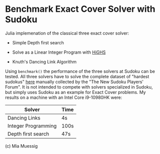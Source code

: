 # Benchmark Exact Cover Solver with Sudoku

Julia implemenation of the classical three exact cover solver:

* Simple Depth first search

* Solve as a Linear Integer Program with [HiGHS](https://github.com/jump-dev/HiGHS.jl)

* Knuth's Dancing Link Algorithm

Using `benchmark()` the performance of the three solvers at Sudoku can be tested. All three solvers have to solve the complete dataset of "hardest sudokus" [here](http://forum.enjoysudoku.com/the-hardest-sudokus-new-thread-t6539.html#p65791) manually collected by the "The New Sudoku Players' Forum". It is not intended to compete with solvers specialized in Sudoku, but simply uses Sudoku as an example for Exact Cover problems. My results on a machine with an Intel Core i9-10980HK were:

|       Solver        | Time |
|---------------------|------|
| Dancing Links       | 4s   |
| Integer Programming | 100s |
| Depth first search  | 47s  |

(c) Mia Muessig

